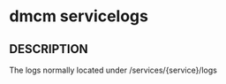 dmcm servicelogs
=======

DESCRIPTION
-------
  The logs normally located under /services/{service}/logs
